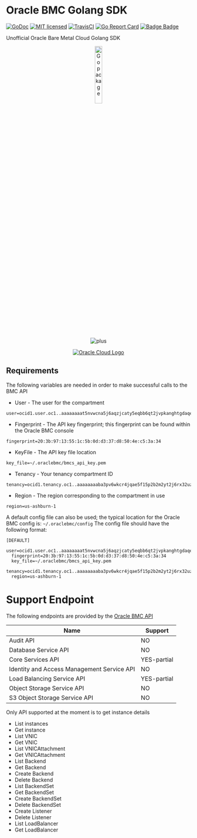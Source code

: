 # Oracle BMC Golang SDK

[![GoDoc](https://godoc.org/github.com/FrenchBen/oracle-sdk-go?status.svg)](https://godoc.org/github.com/FrenchBen/oracle-sdk-go)
[![MIT licensed](https://img.shields.io/badge/license-MIT-blue.svg)](https://raw.githubusercontent.com/FrenchBen/oracle-sdk-go/master/LICENSE)
[![TravisCI](https://travis-ci.org/FrenchBen/oracle-sdk-go.svg?branch=master)](https://travis-ci.org/FrenchBen/oracle-sdk-go)
[![Go Report Card](https://goreportcard.com/badge/github.com/FrenchBen/oracle-sdk-go)](https://goreportcard.com/report/github.com/FrenchBen/oracle-sdk-go)
[![Badge Badge](http://doyouevenbadge.com/github.com/FrenchBen/oracle-sdk-go)](http://doyouevenbadge.com)

Unofficial Oracle Bare Metal Cloud Golang SDK



<p align="center">
  <a href="http://golang.org" target="_blank"><img alt="Go package" src="https://golang.org/doc/gopher/pencil/gopherhat.jpg" width="20%" /></a>
</p>
<p align="center">
  <img src="https://cdn4.iconfinder.com/data/icons/linecon/512/add-128.png" alt="plus" />
</p>
<p align="center">
  <a href="https://www.oraclecloud.com/" target="_blank"><img src="https://static1.squarespace.com/static/587d94cf4402432706cdd02d/t/58cee1bd1b10e37dbd70b243/1489953226294/oracle-logo" alt="Oracle Cloud Logo"/></a>
</p>




## Requirements
The following variables are needed in order to make successful calls to the BMC API

* User - The user for the compartment
```
user=ocid1.user.oc1..aaaaaaaat5nvwcna5j6aqzjcaty5eqbb6qt2jvpkanghtgdaqedqw3rynjq
```
* Fingerprint - The API key fingerprint; this fingerprint can be found within the Oracle BMC console
```
fingerprint=20:3b:97:13:55:1c:5b:0d:d3:37:d8:50:4e:c5:3a:34
```
* KeyFile - The API key file location
```
key_file=~/.oraclebmc/bmcs_api_key.pem
```
* Tenancy - Your tenancy compartment ID
```
tenancy=ocid1.tenancy.oc1..aaaaaaaaba3pv6wkcr4jqae5f15p2b2m2yt2j6rx32uzr4h25vqstifsfdsq
```
* Region - The region corresponding to the compartment in use
```
region=us-ashburn-1
```

A default config file can also be used; the typical location for the Oracle BMC config is: `~/.oraclebmc/config`
The config file should have the following format:
```
[DEFAULT]
  user=ocid1.user.oc1..aaaaaaaat5nvwcna5j6aqzjcaty5eqbb6qt2jvpkanghtgdaqedqw3rynjq
  fingerprint=20:3b:97:13:55:1c:5b:0d:d3:37:d8:50:4e:c5:3a:34
  key_file=~/.oraclebmc/bmcs_api_key.pem
  tenancy=ocid1.tenancy.oc1..aaaaaaaaba3pv6wkcr4jqae5f15p2b2m2yt2j6rx32uzr4h25vqstifsfdsq
  region=us-ashburn-1
```

# Support Endpoint

The following endpoints are provided by the [Oracle BMC API](https://docs.us-phoenix-1.oraclecloud.com/api/)

| Name | Support |
| --- | --- |
| Audit API | NO |
| Database Service API | NO |
| Core Services API | YES-partial |
| Identity and Access Management Service API | NO |
| Load Balancing Service API | YES-partial |
| Object Storage Service API | NO |
| S3 Object Storage Service API | NO |

Only API supported at the moment is to get instance details
* List instances
* Get instance
* List VNIC
* Get VNIC
* List VNICAttachment
* Get VNICAttachment
* List Backend
* Get Backend
* Create Backend
* Delete Backend
* List BackendSet
* Get BackendSet
* Create BackendSet
* Delete BackendSet
* Create Listener
* Delete Listener
* List LoadBalancer
* Get LoadBalancer

